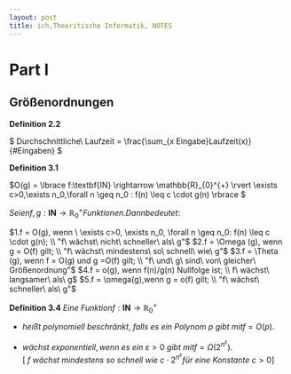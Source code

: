 ```yaml
---
layout: post
title: ich,Theoritische Informatik, NOTES
---
```

# Part I 
 
## Größenordnungen 

**Definition 2.2** 

$ Durchschnittliche\ Laufzeit = \frac{\sum_{x Eingabe}Laufzeit(x)}{#Eingaben} $

**Definition 3.1**  

$O(g) = \lbrace f:\textbf{IN} \rightarrow  \mathbb{R}_{0}^{+} \rvert \exists c>0,\exists n_0,\forall n \geq n_0 : f(n)   \leq c \cdot g(n) \rbrace $ 

$Seien f, g: \textbf{IN} \rightarrow \mathbb{R}_{0}^{+} Funktionen. Dann bedeutet:$ 
 
$1.f = O(g), wenn \ \exists c>0, \exists n_0, \forall n \geq n_0: f(n) \leq c \cdot g(n); \\
"f\ wächst\ nicht\ schneller\ als\ g"$ 
$2.f = \Omega (g), wenn g = O(f) gilt; \\
"f\ wächst\ mindestens\ so\ schnell\ wie\ g"$ 
$3.f = \Theta (g), wenn f = O(g) und g =O(f) gilt; \\
"f\ und\ g\ sind\ von\ gleicher\ Größenordnung"$ 
$4.f = o(g), wenn f(n)/g(n) Nullfolge ist; \\
f\ wächst\ langsamer\ als\ g$ 
$5.f = \omega(g),wenn g = o(f) gilt; \\
"f\ wächst\ schneller\ als\ g"$ 

**Definition 3.4**  $Eine\ Funktion f:\textbf{IN} \rightarrow \mathbb{R}_{0}^{+}$ 
+ $heißt\ polynomiell\ beschränkt,\ falls\ es\ ein\ Polynom\ p\ gibt\ mit f = O(p).$ 

+ $wächst\ exponentiell, wenn\ es\ ein\ \varepsilon > 0\ gibt\ mit f = \Omega (2^{n^{\varepsilon}}). \lbrack\ f\ wächst\  mindestens\ so\ schnell\ wie\ c \cdot 2^{n^{\varepsilon}} für\ eine\ Konstante\ c>0 \rbrack$ 